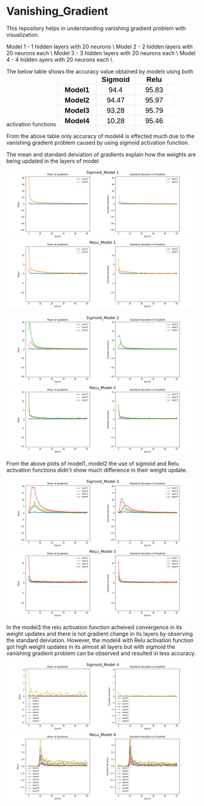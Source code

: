 # Vanishing_Gradient
This repository helps in understanding vanishing gradient problem with visualization. 

Model 1 - 1 hidden layers with 20 neurons \\
Model 2 - 2 hidden layers with 20 neurons each \\
Model 3 - 3 hidden layers with 20 neurons each \\
Model 4 - 4 hidden ayers with 20 neurons each \\

The below table shows the accuracy value obtained by models using both activation functions
![My Image](results/Accuracy.png)

From the above table only accuracy of model4 is effected much due to the vanishing gradient problem caused by using sigmoid activation function. 

The mean and standard deiviation of gradients explain how the weights are being updated in the layers of model 

![My Image](results/Sigmoid_Model_1.png)
![My Image](results/Relu_Model_1.png)

![My Image](results/Sigmoid_Model_2.png)
![My Image](results/Relu_Model_2.png)

From the above plots of model1, model2 the use of sigmoid and Relu activation functions didn't show much difference in their weight update. 


![My Image](results/Sigmoid_Model_3.png)
![My Image](results/Relu_Model_3.png)

In the model3 the relu activation function acheived convergence in its weight updates and there is not gradient change in its layers by observing the standard deiviation. However, the model4 with Relu activation function got high weight updates in its almost all layers but with sigmoid the vanishing gradient problem can be observed and resulted in less accuracy. 

![My Image](results/Sigmoid_Model_4.png)
![My Image](results/Relu_Model_4.png)




